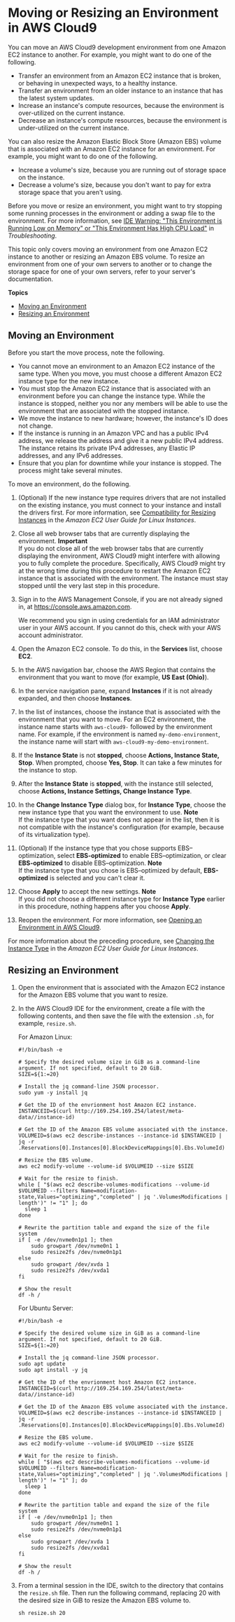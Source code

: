 # Moving or Resizing an Environment in AWS Cloud9<a name="move-environment"></a>

You can move an AWS Cloud9 development environment from one Amazon EC2 instance to another\. For example, you might want to do one of the following\.
+ Transfer an environment from an Amazon EC2 instance that is broken, or behaving in unexpected ways, to a healthy instance\.
+ Transfer an environment from an older instance to an instance that has the latest system updates\.
+ Increase an instance's compute resources, because the environment is over\-utilized on the current instance\.
+ Decrease an instance's compute resources, because the environment is under\-utilized on the current instance\.

You can also resize the Amazon Elastic Block Store \(Amazon EBS\) volume that is associated with an Amazon EC2 instance for an environment\. For example, you might want to do one of the following\.
+ Increase a volume's size, because you are running out of storage space on the instance\.
+ Decrease a volume's size, because you don't want to pay for extra storage space that you aren't using\.

Before you move or resize an environment, you might want to try stopping some running processes in the environment or adding a swap file to the environment\. For more information, see [IDE Warning: "This Environment is Running Low on Memory" or "This Environment Has High CPU Load"](troubleshooting.md#troubleshooting-ide-low-memory) in *Troubleshooting*\.

This topic only covers moving an environment from one Amazon EC2 instance to another or resizing an Amazon EBS volume\. To resize an environment from one of your own servers to another or to change the storage space for one of your own servers, refer to your server's documentation\.

**Topics**
+ [Moving an Environment](#move-environment-move)
+ [Resizing an Environment](#move-environment-resize)

## Moving an Environment<a name="move-environment-move"></a>

Before you start the move process, note the following\.
+ You cannot move an environment to an Amazon EC2 instance of the same type\. When you move, you must choose a different Amazon EC2 instance type for the new instance\.
+ You must stop the Amazon EC2 instance that is associated with an environment before you can change the instance type\. While the instance is stopped, neither you nor any members will be able to use the environment that are associated with the stopped instance\.
+ We move the instance to new hardware; however, the instance's ID does not change\.
+ If the instance is running in an Amazon VPC and has a public IPv4 address, we release the address and give it a new public IPv4 address\. The instance retains its private IPv4 addresses, any Elastic IP addresses, and any IPv6 addresses\.
+ Ensure that you plan for downtime while your instance is stopped\. The process might take several minutes\.

To move an environment, do the following\.

1. \(Optional\) If the new instance type requires drivers that are not installed on the existing instance, you must connect to your instance and install the drivers first\. For more information, see [Compatibility for Resizing Instances](https://docs.aws.amazon.com/AWSEC2/latest/UserGuide/ec2-instance-resize.html#resize-limitations) in the *Amazon EC2 User Guide for Linux Instances*\.

1. Close all web browser tabs that are currently displaying the environment\.
**Important**  
If you do not close all of the web browser tabs that are currently displaying the environment, AWS Cloud9 might interfere with allowing you to fully complete the procedure\. Specifically, AWS Cloud9 might try at the wrong time during this procedure to restart the Amazon EC2 instance that is associated with the environment\. The instance must stay stopped until the very last step in this procedure\.

1. Sign in to the AWS Management Console, if you are not already signed in, at [https://console\.aws\.amazon\.com](https://console.aws.amazon.com)\.

   We recommend you sign in using credentials for an IAM administrator user in your AWS account\. If you cannot do this, check with your AWS account administrator\.

1. Open the Amazon EC2 console\. To do this, in the **Services** list, choose **EC2**\.

1. In the AWS navigation bar, choose the AWS Region that contains the environment that you want to move \(for example, **US East \(Ohio\)**\)\.

1. In the service navigation pane, expand **Instances** if it is not already expanded, and then choose **Instances**\.

1. In the list of instances, choose the instance that is associated with the environment that you want to move\. For an EC2 environment, the instance name starts with `aws-cloud9-` followed by the environment name\. For example, if the environment is named `my-demo-environment`, the instance name will start with `aws-cloud9-my-demo-environment`\.

1. If the **Instance State** is not **stopped**, choose **Actions, Instance State, Stop**\. When prompted, choose **Yes, Stop**\. It can take a few minutes for the instance to stop\.

1. After the **Instance State** is **stopped**, with the instance still selected, choose **Actions, Instance Settings, Change Instance Type**\.

1. In the **Change Instance Type** dialog box, for **Instance Type**, choose the new instance type that you want the environment to use\.
**Note**  
If the instance type that you want does not appear in the list, then it is not compatible with the instance's configuration \(for example, because of its virtualization type\)\.

1. \(Optional\) If the instance type that you chose supports EBS–optimization, select **EBS\-optimized** to enable EBS–optimization, or clear **EBS\-optimized** to disable EBS–optimization\.
**Note**  
If the instance type that you chose is EBS–optimized by default, **EBS\-optimized** is selected and you can't clear it\.

1. Choose **Apply** to accept the new settings\.
**Note**  
If you did not choose a different instance type for **Instance Type** earlier in this procedure, nothing happens after you choose **Apply**\.

1. Reopen the environment\. For more information, see [Opening an Environment in AWS Cloud9](open-environment.md)\.

For more information about the preceding procedure, see [Changing the Instance Type](https://docs.aws.amazon.com/AWSEC2/latest/UserGuide/ec2-instance-resize.html) in the *Amazon EC2 User Guide for Linux Instances*\.

## Resizing an Environment<a name="move-environment-resize"></a>

1. Open the environment that is associated with the Amazon EC2 instance for the Amazon EBS volume that you want to resize\.

1. In the AWS Cloud9 IDE for the environment, create a file with the following contents, and then save the file with the extension `.sh`, for example, `resize.sh`\.

   For Amazon Linux:

   ```
   #!/bin/bash -e
   
   # Specify the desired volume size in GiB as a command-line argument. If not specified, default to 20 GiB.
   SIZE=${1:=20}
   
   # Install the jq command-line JSON processor.
   sudo yum -y install jq
   
   # Get the ID of the envrionment host Amazon EC2 instance.
   INSTANCEID=$(curl http://169.254.169.254/latest/meta-data//instance-id)
   
   # Get the ID of the Amazon EBS volume associated with the instance.
   VOLUMEID=$(aws ec2 describe-instances --instance-id $INSTANCEID | jq -r .Reservations[0].Instances[0].BlockDeviceMappings[0].Ebs.VolumeId)
   
   # Resize the EBS volume.
   aws ec2 modify-volume --volume-id $VOLUMEID --size $SIZE
   
   # Wait for the resize to finish.
   while [ "$(aws ec2 describe-volumes-modifications --volume-id $VOLUMEID --filters Name=modification-state,Values="optimizing","completed" | jq '.VolumesModifications | length')" != "1" ]; do
     sleep 1
   done

   # Rewrite the partition table and expand the size of the file system
   if [ -e /dev/nvme0n1p1 ]; then
       sudo growpart /dev/nvme0n1 1
       sudo resize2fs /dev/nvme0n1p1
   else
       sudo growpart /dev/xvda 1
       sudo resize2fs /dev/xvda1
   fi

   # Show the result
   df -h /
   ```

   For Ubuntu Server:

   ```
   #!/bin/bash -e
   
   # Specify the desired volume size in GiB as a command-line argument. If not specified, default to 20 GiB.
   SIZE=${1:=20}
   
   # Install the jq command-line JSON processor.
   sudo apt update
   sudo apt install -y jq
   
   # Get the ID of the envrionment host Amazon EC2 instance.
   INSTANCEID=$(curl http://169.254.169.254/latest/meta-data//instance-id)
   
   # Get the ID of the Amazon EBS volume associated with the instance.
   VOLUMEID=$(aws ec2 describe-instances --instance-id $INSTANCEID | jq -r .Reservations[0].Instances[0].BlockDeviceMappings[0].Ebs.VolumeId)
   
   # Resize the EBS volume.
   aws ec2 modify-volume --volume-id $VOLUMEID --size $SIZE
   
   # Wait for the resize to finish.
   while [ "$(aws ec2 describe-volumes-modifications --volume-id $VOLUMEID --filters Name=modification-state,Values="optimizing","completed" | jq '.VolumesModifications | length')" != "1" ]; do
     sleep 1
   done

   # Rewrite the partition table and expand the size of the file system
   if [ -e /dev/nvme0n1p1 ]; then
       sudo growpart /dev/nvme0n1 1
       sudo resize2fs /dev/nvme0n1p1
   else
       sudo growpart /dev/xvda 1
       sudo resize2fs /dev/xvda1
   fi

   # Show the result
   df -h /
   ```

1. From a terminal session in the IDE, switch to the directory that contains the `resize.sh` file\. Then run the following command, replacing 20 with the desired size in GiB to resize the Amazon EBS volume to\.

   ```
   sh resize.sh 20
   ```
